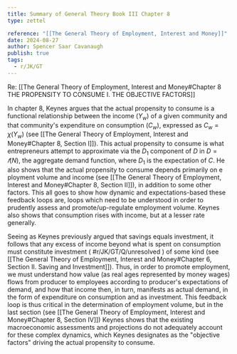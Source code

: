 ```yaml
---
title: Summary of General Theory Book III Chapter 8
type: zettel

reference: "[[The General Theory of Employment, Interest and Money]]"
date: 2024-08-27
author: Spencer Saar Cavanaugh
publish: true
tags:
  - r/JK/GT
---
```


Re: [[The General Theory of Employment, Interest and Money#Chapter 8 THE PROPENSITY TO CONSUME I. THE OBJECTIVE FACTORS]]

In chapter 8, Keynes argues that the actual propensity to consume is a functional relationship between the income ($Y_w$) of a given community and that community's expenditure on consumption ($C_w$), expressed as $C_w = χ(Y_w)$ (see [[The General Theory of Employment, Interest and Money#Chapter 8, Section I]]). This actual propensity to consume is what entrepreneurs attempt to approximate via the $D_1$ component of $D$ in $D = 𝑓(N)$, the aggregate demand function, where $D_1$ is the expectation of $C$. He also shows that the actual propensity to consume depends primarily on e ployment volume and income (see [[The General Theory of Employment, Interest and Money#Chapter 8, Section II]]), in addition to some other factors. This all goes to show how dynamic and expectations-based these feedback loops are, loops which need to be understood in order to prudently assess and promote/up-regulate employment volume. Keynes also shows that consumption rises with income, but at a lesser rate generally.

Seeing as Keynes previously argued that savings equals investment, it follows that any excess of income beyond what is spent on consumption must constitute investment ( #r/JK/GT/Q/unresolved ) of some kind (see [[The General Theory of Employment, Interest and Money#Chapter 6, Section II. Saving and Investment]]). Thus, in order to promote employment, we must understand how value (as real ages represented by money wages) flows from producer to employees according to producer's expectations of demand, and how that income then, in turn, manifests as actual demand, in the form of expenditure on consumption and as investment. This feedback loop is thus critical in the determination of employment volume, but in the last section (see [[The General Theory of Employment, Interest and Money#Chapter 8, Section IV]]) Keynes shows that the existing macroeconomic assessments and projections do not adequately account for these complex dynamics, which Keynes designates as the "objective factors" driving the actual propensity to consume.
